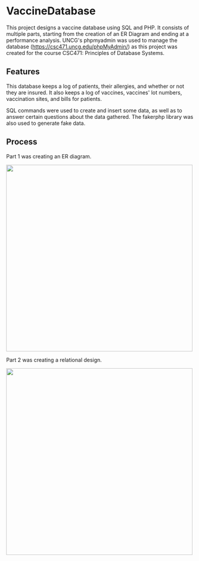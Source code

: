 # VaccineDatabase

This project designs a vaccine database using SQL and PHP. It consists of multiple parts, starting from the creation of an ER Diagram and ending at a performance analysis. UNCG's phpmyadmin was used to manage the database (https://csc471.uncg.edu/phpMyAdmin/) as this project was created for the course CSC471: Principles of Database Systems.

## Features
This database keeps a log of patients, their allergies, and whether or not they are insured. It also keeps a log of vaccines, vaccines' lot numbers, vaccination sites, and bills for patients. 

SQL commands were used to create and insert some data, as well as to answer certain questions about the data gathered. The fakerphp library was also used to generate fake data.

## Process
Part 1 was creating an ER diagram.

<img src="https://github.com/user-attachments/assets/a01d9410-a3f0-4b85-addb-1494ad064b49" width="500" height="500">


Part 2 was creating a relational design.

<img src="https://github.com/user-attachments/assets/c5adb608-5deb-4f20-a5d4-f99bbfb85114" width="500" height="500">
